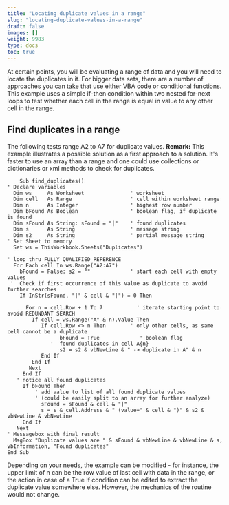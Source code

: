 ```yaml
---
title: "Locating duplicate values in a range"
slug: "locating-duplicate-values-in-a-range"
draft: false
images: []
weight: 9983
type: docs
toc: true
---
```


At certain points, you will be evaluating a range of data and you will need to locate the duplicates in it. For bigger data sets, there are a number of approaches you can take that use either VBA code or conditional functions. This example uses a simple if-then condition within two nested for-next loops to test whether each cell in the range is equal in value to any other cell in the range. 

## Find duplicates in a range
   The following tests range A2 to A7 for duplicate values. 
<b>Remark:</b> This example illustrates a possible solution as a first approach to a solution. It's faster to use an array than a range and one could use collections or dictionaries or xml methods to check for duplicates. 

    

        Sub find_duplicates()
    ' Declare variables
      Dim ws     As Worksheet               ' worksheet
      Dim cell   As Range                   ' cell within worksheet range
      Dim n      As Integer                 ' highest row number
      Dim bFound As Boolean                 ' boolean flag, if duplicate is found
      Dim sFound As String: sFound = "|"    ' found duplicates
      Dim s      As String                  ' message string
      Dim s2     As String                  ' partial message string
    ' Set Sheet to memory
      Set ws = ThisWorkbook.Sheets("Duplicates")

    ' loop thru FULLY QUALIFIED REFERENCE
      For Each cell In ws.Range("A2:A7")
        bFound = False: s2 = ""             ' start each cell with empty values
     '  Check if first occurrence of this value as duplicate to avoid further searches
        If InStr(sFound, "|" & cell & "|") = 0 Then
        
          For n = cell.Row + 1 To 7           ' iterate starting point to avoid REDUNDANT SEARCH
            If cell = ws.Range("A" & n).Value Then
               If cell.Row <> n Then        ' only other cells, as same cell cannot be a duplicate
                     bFound = True             ' boolean flag
                  '  found duplicates in cell A{n}
                     s2 = s2 & vbNewLine & " -> duplicate in A" & n
               End If
            End If
           Next
         End If
       ' notice all found duplicates
         If bFound Then
             ' add value to list of all found duplicate values
             ' (could be easily split to an array for further analyze)
               sFound = sFound & cell & "|"
               s = s & cell.Address & " (value=" & cell & ")" & s2 & vbNewLine & vbNewLine
         End If
       Next
    ' Messagebox with final result
      MsgBox "Duplicate values are " & sFound & vbNewLine & vbNewLine & s, vbInformation, "Found duplicates"
    End Sub


Depending on your needs, the example can be modified - for instance, the upper limit of n can be the row value of last cell with data in the range, or the action in case of a True If condition can be edited to extract the duplicate value somewhere else. However, the mechanics of the routine would not change.

